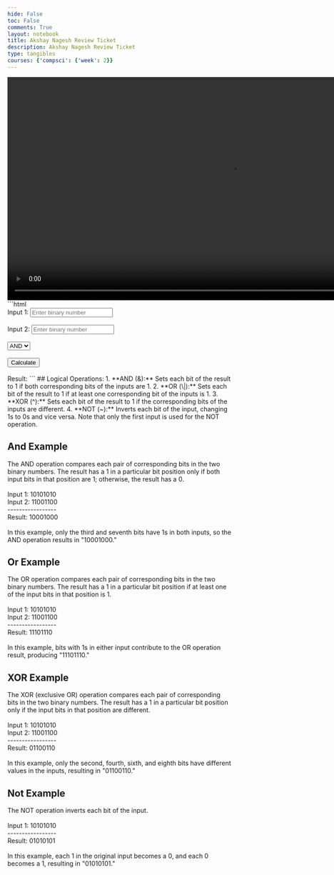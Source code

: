 ```yaml
---
hide: False
toc: False
comments: True
layout: notebook
title: Akshay Nagesh Review Ticket
description: Akshay Nagesh Review Ticket
type: tangibles
courses: {'compsci': {'week': 2}}
---
```


<video  height="500" controls>
  <source src="/binarycptproject/videos/Binary_Logical_Operators.mp4" type="video/mp4">
Your browser does not support the video tag.
</video>
```html
<html lang="en">
<head>
    <meta charset="UTF-8">
    <title>Binary Logical Operations</title>
</head>
<body>
    <br>
    <label>Input 1: <input type="text" id="input1" placeholder="Enter binary number"></label>
    <br>
    <br>
    <label id="input2Label">Input 2: <input type="text" id="input2" placeholder="Enter binary number"></label>
    <br>
    <br>
    <select id="operation" onchange="toggleInput2()">
        <option value="AND">AND</option>
        <option value="OR">OR</option>
        <option value="XOR">XOR</option>
        <option value="NOT">NOT</option>
    </select>
    <br>
    <br>
    <button onclick="performOperation()">Calculate</button>
    <br>
    <br>
    <div23>Result: <span id="result"></span></div23>
    <script>
        function toggleInput2() {
            document.getElementById('input2Label').style.display = 
                document.getElementById('operation').value === 'NOT' ? 'none' : 'inline';
        }
        function performOperation() {
            let input1 = parseInt(document.getElementById('input1').value, 2);
            let input2 = parseInt(document.getElementById('input2').value, 2);
            const operation = document.getElementById('operation').value;
            let result;
            switch (operation) {
                case 'AND': result = input1 & input2; break;
                case 'OR': result = input1 | input2; break;
                case 'XOR': result = input1 ^ input2; break;
                case 'NOT': 
                    // Limit input1 to 8 bits
                    input1 = input1 & 0xFF;
                    // Perform NOT operation and limit result to 8 bits
                    result = (~input1) & 0xFF; 
                    break;
                default: result = 'Invalid operation'; return;
            }
            const binaryResult = formatByte(result);
            document.getElementById('result').textContent = binaryResult + ' (Decimal: ' + result + ')';
        }
        function formatByte(number) {
            return ('00000000' + number.toString(2)).substr(-8);
        }
        toggleInput2(); // Initial call to set up the correct display
    </script>
</body>
</html>
```
## Logical Operations:
1. **AND (&):** Sets each bit of the result to 1 if both corresponding bits of the inputs are 1.
2. **OR (\|):** Sets each bit of the result to 1 if at least one corresponding bit of the inputs is 1.
3. **XOR (^):** Sets each bit of the result to 1 if the corresponding bits of the inputs are different.
4. **NOT (~):** Inverts each bit of the input, changing 1s to 0s and vice versa. Note that only the first input is used for the NOT operation.

## And Example
The AND operation compares each pair of corresponding bits in the two binary numbers. The result has a 1 in a particular bit position only if both input bits in that position are 1; otherwise, the result has a 0.
<br>
<br>
Input 1:  10101010<br>
Input 2:  11001100<br>
-----------------<br>
Result:   10001000<br>
<br>
In this example, only the third and seventh bits have 1s in both inputs, so the AND operation results in "10001000."

## Or Example
The OR operation compares each pair of corresponding bits in the two binary numbers. The result has a 1 in a particular bit position if at least one of the input bits in that position is 1.
<br>
<br>
Input 1:  10101010<br>
Input 2:  11001100<br>
-----------------<br>
Result:   11101110<br>
<br>
In this example, bits with 1s in either input contribute to the OR operation result, producing "11101110."

## XOR Example
The XOR (exclusive OR) operation compares each pair of corresponding bits in the two binary numbers. The result has a 1 in a particular bit position only if the input bits in that position are different.
<br>
<br>
Input 1:  10101010<br>
Input 2:  11001100<br>
-----------------<br>
Result:   01100110<br>
<br>
In this example, only the second, fourth, sixth, and eighth bits have different values in the inputs, resulting in "01100110."

## Not Example
The NOT operation inverts each bit of the input.
<br>
<br>
Input 1:  10101010<br>
-----------------<br>
Result:   01010101<br>
<br>
In this example, each 1 in the original input becomes a 0, and each 0 becomes a 1, resulting in "01010101."
